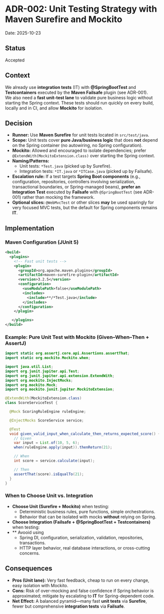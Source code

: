 # ADR-002: Unit Testing Strategy with Maven Surefire and Mockito
Date: 2025-10-23

## Status
Accepted

## Context
We already use **integration tests** (IT) with **@SpringBootTest** and **Testcontainers** executed by the **Maven Failsafe** plugin (see ADR-001).  
We also need a **fast unit-test lane** to validate pure business logic without starting the Spring context. These tests should run quickly on every build, locally and in CI, and allow **Mockito** for isolation.

## Decision
- **Runner:** Use **Maven Surefire** for unit tests located in `src/test/java`.
- **Scope:** Unit tests cover **pure Java/business logic** that does **not** depend on the Spring container (no autowiring, no Spring configuration).
- **Mockito:** Allowed and encouraged to isolate dependencies; prefer `@ExtendWith(MockitoExtension.class)` over starting the Spring context.
- **Naming/Patterns:**  
  - Unit tests: `*Test.java` (picked up by Surefire).  
  - Integration tests: `*IT.java` or `*ITCase.java` (picked up by Failsafe).
- **Escalation rule:** If a test targets **Spring Boot components** (e.g., configuration, repositories, controllers involving serialization, transactional boundaries, or Spring-managed beans), **prefer an Integration Test** executed by **Failsafe** with `@SpringBootTest` (see ADR-001) rather than mocking the framework.
- **Optional slices:** `@WebMvcTest` or other slices **may** be used sparingly for very focused MVC tests, but the default for Spring components remains **IT**.

## Implementation

### Maven Configuration (JUnit 5)
```xml
<build>
  <plugins>
    <!-- Fast unit tests -->
    <plugin>
      <groupId>org.apache.maven.plugins</groupId>
      <artifactId>maven-surefire-plugin</artifactId>
      <version>3.2.5</version>
      <configuration>
        <useModulePath>false</useModulePath>
        <includes>
          <include>**/*Test.java</include>
        </includes>
      </configuration>
    </plugin>

   </plugins>
</build>
```

### Example: Pure Unit Test with Mockito (Given–When–Then + AssertJ)
```java
import static org.assertj.core.api.Assertions.assertThat;
import static org.mockito.Mockito.when;

import java.util.List;
import org.junit.jupiter.api.Test;
import org.junit.jupiter.api.extension.ExtendWith;
import org.mockito.InjectMocks;
import org.mockito.Mock;
import org.mockito.junit.jupiter.MockitoExtension;

@ExtendWith(MockitoExtension.class)
class ScoreServiceTest {

  @Mock ScoringRuleEngine ruleEngine;

  @InjectMocks ScoreService service;

  @Test
  void given_valid_input_when_calculate_then_returns_expected_score() {
    // Given
    var input = List.of(10, 5, 6);
    when(ruleEngine.apply(input)).thenReturn(21);

    // When
    int score = service.calculate(input);

    // Then
    assertThat(score).isEqualTo(21);
  }
}
```

### When to Choose Unit vs. Integration
- **Choose Unit (Surefire + Mockito)** when testing:
  - Deterministic business rules, pure functions, simple orchestrations.
  - Behavior that can be isolated with mocks **without** relying on Spring.
- **Choose Integration (Failsafe + @SpringBootTest + Testcontainers)** when testing:
- ** Avooid using 
  - Spring DI, configuration, serialization, validation, repositories, transactions.
  - HTTP layer behavior, real database interactions, or cross-cutting concerns.

## Consequences
- **Pros (Unit lane):** Very fast feedback, cheap to run on every change, easy isolation with Mockito.
- **Cons:** Risk of over-mocking and false confidence if Spring behavior is approximated; mitigate by escalating to **IT** for Spring-dependent code.
- **Net Effect:** A balanced pyramid—many fast **unit tests** via **Surefire**, fewer but comprehensive **integration tests** via **Failsafe**.
